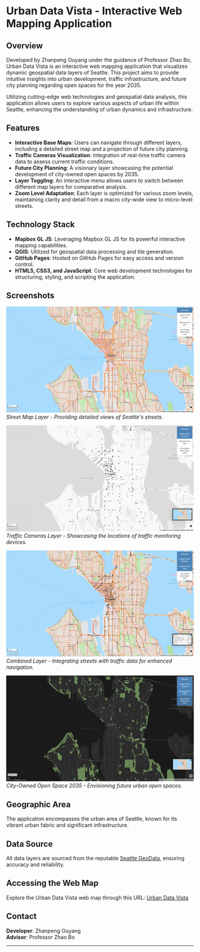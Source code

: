 # Urban Data Vista - Interactive Web Mapping Application

## Overview

Developed by Zhanpeng Ouyang under the guidance of Professor Zhao Bo, Urban Data Vista is an interactive web mapping application that visualizes dynamic geospatial data layers of Seattle. This project aims to provide intuitive insights into urban development, traffic infrastructure, and future city planning regarding open spaces for the year 2035.

Utilizing cutting-edge web technologies and geospatial data analysis, this application allows users to explore various aspects of urban life within Seattle, enhancing the understanding of urban dynamics and infrastructure.

## Features

- **Interactive Base Maps**: Users can navigate through different layers, including a detailed street map and a projection of future city planning.
- **Traffic Cameras Visualization**: Integration of real-time traffic camera data to assess current traffic conditions.
- **Future City Planning**: A visionary layer showcasing the potential development of city-owned open spaces by 2035.
- **Layer Toggling**: An interactive menu allows users to switch between different map layers for comparative analysis.
- **Zoom Level Adaptation**: Each layer is optimized for various zoom levels, maintaining clarity and detail from a macro city-wide view to micro-level streets.

## Technology Stack

- **Mapbox GL JS**: Leveraging Mapbox GL JS for its powerful interactive mapping capabilities.
- **QGIS**: Utilized for geospatial data processing and tile generation.
- **GitHub Pages**: Hosted on GitHub Pages for easy access and version control.
- **HTML5, CSS3, and JavaScript**: Core web development technologies for structuring, styling, and scripting the application.

## Screenshots

![Street Map](https://raw.githubusercontent.com/zouyang1026/UrbanDataVista/main/img/1.png)
*Street Map Layer - Providing detailed views of Seattle's streets.*

![Traffic Cameras](https://raw.githubusercontent.com/zouyang1026/UrbanDataVista/main/img/2.png)
*Traffic Cameras Layer - Showcasing the locations of traffic monitoring devices.*

![Basemap and Data](https://raw.githubusercontent.com/zouyang1026/UrbanDataVista/main/img/3.png)
*Combined Layer - Integrating streets with traffic data for enhanced navigation.*

![City-Owned Open Space 2035](https://raw.githubusercontent.com/zouyang1026/UrbanDataVista/main/img/4.png)
*City-Owned Open Space 2035 - Envisioning future urban open spaces.*

## Geographic Area

The application encompasses the urban area of Seattle, known for its vibrant urban fabric and significant infrastructure.

## Data Source

All data layers are sourced from the reputable [Seattle GeoData](https://data-seattlecitygis.opendata.arcgis.com/), ensuring accuracy and reliability.

## Accessing the Web Map

Explore the Urban Data Vista web map through this URL: [Urban Data Vista](https://zouyang1026.github.io/UrbanDataVista/)

## Contact

**Developer**: Zhanpeng Ouyang  
**Advisor**: Professor Zhao Bo  

---
